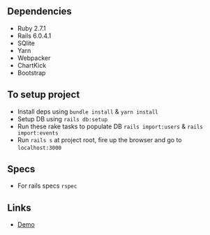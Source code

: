 ## Dependencies
- Ruby 2.7.1
- Rails 6.0.4.1
- SQlite
- Yarn
- Webpacker
- ChartKick
- Bootstrap
​
## To setup project
- Install deps using `bundle install` & `yarn install`
- Setup DB using `rails db:setup`
- Run these rake tasks to populate DB `rails import:users` & `rails import:events`
- Run `rails s` at project root, fire up the browser and go to `localhost:3000`
​
## Specs
- For rails specs `rspec`
​​
## Links
* [Demo](https://reports-sales.herokuapp.com/)
​